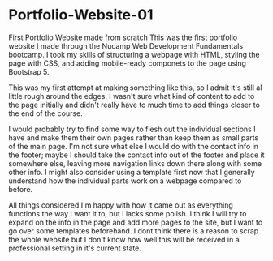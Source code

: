 # Portfolio-Website-01
First Portfolio Website made from scratch
This was the first portfolio website I made through the Nucamp Web Development Fundamentals bootcamp.  I took my skills of structuring a webpage with HTML, styling the page with CSS, and adding mobile-ready componets to the page using Bootstrap 5.

This was my first attempt at making something like this, so I admit it's still al little rough around the edges.  I wasn't sure what kind of content to add to the page initially and didn't really have to much time to add things closer to the end of the course.

I would probably try to find some way to flesh out the individual sections I have and make them their own pages rather than keep them as small parts of the main page.  I'm not sure what else I would do with the contact info in the footer; maybe I should take the contact info out of the footer and place it somewhere else, leaving more navigation links down there along with some other info.  I might also consider using a template first now that I generally understand how the individual parts work on a webpage compared to before.

All things considered I'm happy with how it came out as everything functions the way I want it to, but I lacks some polish.  I think I will try to expand on the info in the page and add more pages to the site, but I want to go over some templates beforehand.  I dont think there is a reason to scrap the whole website but I don't know how well this will be received in a professional setting in it's current state.
